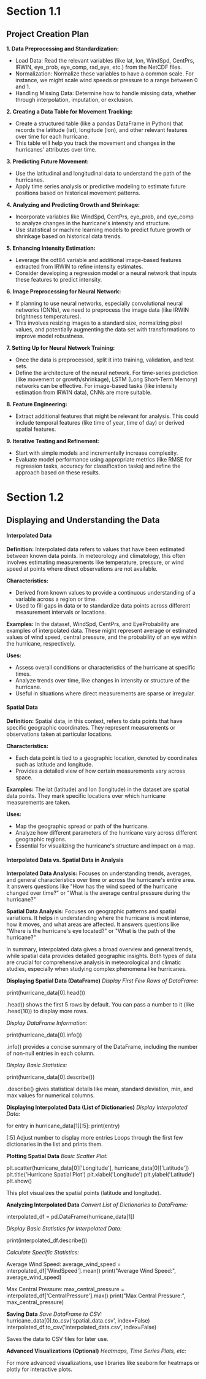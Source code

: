 # Section 1.1
## Project Creation Plan

**1. Data Preprocessing and Standardization:**
- Load Data: Read the relevant variables (like lat, lon, WindSpd, CentPrs, IRWIN, eye_prob, eye_comp, rad_eye, etc.) from the NetCDF files.
- Normalization: Normalize these variables to have a common scale. For instance, we might scale wind speeds or pressure to a range between 0 and 1.
- Handling Missing Data: Determine how to handle missing data, whether through interpolation, imputation, or exclusion.

**2. Creating a Data Table for Movement Tracking:**
- Create a structured table (like a pandas DataFrame in Python) that records the latitude (lat), longitude (lon), and other relevant features over time for each hurricane.
- This table will help you track the movement and changes in the hurricanes' attributes over time.

**3. Predicting Future Movement:**
- Use the latitudinal and longitudinal data to understand the path of the hurricanes.
- Apply time series analysis or predictive modeling to estimate future positions based on historical movement patterns.

**4. Analyzing and Predicting Growth and Shrinkage:**
- Incorporate variables like WindSpd, CentPrs, eye_prob, and eye_comp to analyze changes in the hurricane's intensity and structure.
- Use statistical or machine learning models to predict future growth or shrinkage based on historical data trends.

**5. Enhancing Intensity Estimation:**
- Leverage the odt84 variable and additional image-based features extracted from IRWIN to refine intensity estimates.
- Consider developing a regression model or a neural network that inputs these features to predict intensity.

**6. Image Preprocessing for Neural Network:**
- If planning to use neural networks, especially convolutional neural networks (CNNs), we need to preprocess the image data (like IRWIN brightness temperatures).
- This involves resizing images to a standard size, normalizing pixel values, and potentially augmenting the data set with transformations to improve model robustness.

**7. Setting Up for Neural Network Training:**
- Once the data is preprocessed, split it into training, validation, and test sets.
- Define the architecture of the neural network. For time-series prediction (like movement or growth/shrinkage), LSTM (Long Short-Term Memory) networks can be effective. For image-based tasks (like intensity estimation from IRWIN data), CNNs are more suitable.

**8. Feature Engineering:**
- Extract additional features that might be relevant for analysis. This could include temporal features (like time of year, time of day) or derived spatial features.

**9. Iterative Testing and Refinement:**
- Start with simple models and incrementally increase complexity.
- Evaluate model performance using appropriate metrics (like RMSE for regression tasks, accuracy for classification tasks) and refine the approach based on these results.


# Section 1.2
## Displaying and Understanding the Data 

#### Interpolated Data

**Definition:** Interpolated data refers to values that have been estimated between known data points. In meteorology and climatology, this often involves estimating measurements like temperature, pressure, or wind speed at points where direct observations are not available.

**Characteristics:**
- Derived from known values to provide a continuous understanding of a variable across a region or time.
- Used to fill gaps in data or to standardize data points across different measurement intervals or locations.

**Examples:** In the dataset, WindSpd, CentPrs, and EyeProbability are examples of interpolated data. These might represent average or estimated values of wind speed, central pressure, and the probability of an eye within the hurricane, respectively.

**Uses:**
- Assess overall conditions or characteristics of the hurricane at specific times.
- Analyze trends over time, like changes in intensity or structure of the hurricane.
- Useful in situations where direct measurements are sparse or irregular.

#### Spatial Data

**Definition:** Spatial data, in this context, refers to data points that have specific geographic coordinates. They represent measurements or observations taken at particular locations.

**Characteristics:**
- Each data point is tied to a geographic location, denoted by coordinates such as latitude and longitude.
- Provides a detailed view of how certain measurements vary across space.


**Examples:** The lat (latitude) and lon (longitude) in the dataset are spatial data points. They mark specific locations over which hurricane measurements are taken.

**Uses:**
- Map the geographic spread or path of the hurricane.
- Analyze how different parameters of the hurricane vary across different geographic regions.
- Essential for visualizing the hurricane's structure and impact on a map.

#### Interpolated Data vs. Spatial Data in Analysis

**Interpolated Data Analysis:** Focuses on understanding trends, averages, and general characteristics over time or across the hurricane's entire area. It answers questions like "How has the wind speed of the hurricane changed over time?" or "What is the average central pressure during the hurricane?"

**Spatial Data Analysis:** Focuses on geographic patterns and spatial variations. It helps in understanding where the hurricane is most intense, how it moves, and what areas are affected. It answers questions like "Where is the hurricane's eye located?" or "What is the path of the hurricane?"

In summary, interpolated data gives a broad overview and general trends, while spatial data provides detailed geographic insights. Both types of data are crucial for comprehensive analysis in meteorological and climatic studies, especially when studying complex phenomena like hurricanes.

**Displaying Spatial Data (DataFrame)**
*Display First Few Rows of DataFrame:*

print(hurricane_data[0].head())

.head() shows the first 5 rows by default. You can pass a number to it (like .head(10)) to display more rows.

*Display DataFrame Information:*

print(hurricane_data[0].info())

.info() provides a concise summary of the DataFrame, including the number of non-null entries in each column.

*Display Basic Statistics:*

print(hurricane_data[0].describe())

.describe() gives statistical details like mean, standard deviation, min, and max values for numerical columns.

**Displaying Interpolated Data (List of Dictionaries)**
*Display Interpolated Data:*

for entry in hurricane_data[1][:5]:
print(entry)

[:5] Adjust number to display more entries
Loops through the first few dictionaries in the list and prints them.

**Plotting Spatial Data**
*Basic Scatter Plot:*

plt.scatter(hurricane_data[0]['Longitude'], hurricane_data[0]['Latitude'])
plt.title('Hurricane Spatial Plot')
plt.xlabel('Longitude')
plt.ylabel('Latitude')
plt.show()

This plot visualizes the spatial points (latitude and longitude).

**Analyzing Interpolated Data**
*Convert List of Dictionaries to DataFrame:*

interpolated_df = pd.DataFrame(hurricane_data[1])

*Display Basic Statistics for Interpolated Data:*

print(interpolated_df.describe())

*Calculate Specific Statistics:*

Average Wind Speed:
average_wind_speed = interpolated_df['WindSpeed'].mean()
print("Average Wind Speed:", average_wind_speed)

Max Central Pressure:
max_central_pressure = interpolated_df['CentralPressure'].max()
print("Max Central Pressure:", max_central_pressure)

**Saving Data**
*Save DataFrame to CSV:*
hurricane_data[0].to_csv('spatial_data.csv', index=False)
interpolated_df.to_csv('interpolated_data.csv', index=False)

Saves the data to CSV files for later use.

**Advanced Visualizations (Optional)**
*Heatmaps, Time Series Plots, etc:*

For more advanced visualizations, use libraries like seaborn for heatmaps or plotly for interactive plots.
